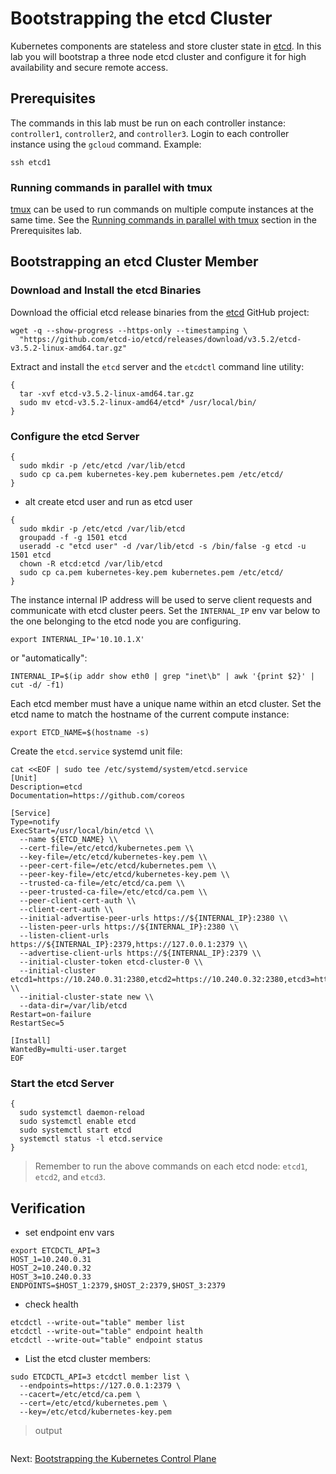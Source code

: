 # Bootstrapping the etcd Cluster

Kubernetes components are stateless and store cluster state in [etcd](https://github.com/etcd-io/etcd). In this lab you will bootstrap a three node etcd cluster and configure it for high availability and secure remote access.

## Prerequisites

The commands in this lab must be run on each controller instance: `controller1`, `controller2`, and `controller3`. Login to each controller instance using the `gcloud` command. Example:

```
ssh etcd1
```

### Running commands in parallel with tmux

[tmux](https://github.com/tmux/tmux/wiki) can be used to run commands on multiple compute instances at the same time. See the [Running commands in parallel with tmux](01-prerequisites.md#running-commands-in-parallel-with-tmux) section in the Prerequisites lab.




## Bootstrapping an etcd Cluster Member

### Download and Install the etcd Binaries

Download the official etcd release binaries from the [etcd](https://github.com/etcd-io/etcd) GitHub project:

```
wget -q --show-progress --https-only --timestamping \
  "https://github.com/etcd-io/etcd/releases/download/v3.5.2/etcd-v3.5.2-linux-amd64.tar.gz"
```

Extract and install the `etcd` server and the `etcdctl` command line utility:

```
{
  tar -xvf etcd-v3.5.2-linux-amd64.tar.gz
  sudo mv etcd-v3.5.2-linux-amd64/etcd* /usr/local/bin/
}
```

### Configure the etcd Server

```
{
  sudo mkdir -p /etc/etcd /var/lib/etcd
  sudo cp ca.pem kubernetes-key.pem kubernetes.pem /etc/etcd/
}
```

* alt create etcd user and run as etcd user
```
{
  sudo mkdir -p /etc/etcd /var/lib/etcd
  groupadd -f -g 1501 etcd
  useradd -c "etcd user" -d /var/lib/etcd -s /bin/false -g etcd -u 1501 etcd
  chown -R etcd:etcd /var/lib/etcd
  sudo cp ca.pem kubernetes-key.pem kubernetes.pem /etc/etcd/
}
```




The instance internal IP address will be used to serve client requests and communicate with etcd cluster peers. Set the `INTERNAL_IP` env var below to the one belonging to the etcd node you are configuring.

```
export INTERNAL_IP='10.10.1.X'
```

or "automatically":
```
INTERNAL_IP=$(ip addr show eth0 | grep "inet\b" | awk '{print $2}' | cut -d/ -f1)
```


Each etcd member must have a unique name within an etcd cluster. Set the etcd name to match the hostname of the current compute instance:

```
export ETCD_NAME=$(hostname -s)
```

Create the `etcd.service` systemd unit file:

```
cat <<EOF | sudo tee /etc/systemd/system/etcd.service
[Unit]
Description=etcd
Documentation=https://github.com/coreos

[Service]
Type=notify
ExecStart=/usr/local/bin/etcd \\
  --name ${ETCD_NAME} \\
  --cert-file=/etc/etcd/kubernetes.pem \\
  --key-file=/etc/etcd/kubernetes-key.pem \\
  --peer-cert-file=/etc/etcd/kubernetes.pem \\
  --peer-key-file=/etc/etcd/kubernetes-key.pem \\
  --trusted-ca-file=/etc/etcd/ca.pem \\
  --peer-trusted-ca-file=/etc/etcd/ca.pem \\
  --peer-client-cert-auth \\
  --client-cert-auth \\
  --initial-advertise-peer-urls https://${INTERNAL_IP}:2380 \\
  --listen-peer-urls https://${INTERNAL_IP}:2380 \\
  --listen-client-urls https://${INTERNAL_IP}:2379,https://127.0.0.1:2379 \\
  --advertise-client-urls https://${INTERNAL_IP}:2379 \\
  --initial-cluster-token etcd-cluster-0 \\
  --initial-cluster etcd1=https://10.240.0.31:2380,etcd2=https://10.240.0.32:2380,etcd3=https://10.240.0.33:2380 \\
  --initial-cluster-state new \\
  --data-dir=/var/lib/etcd
Restart=on-failure
RestartSec=5

[Install]
WantedBy=multi-user.target
EOF
```

### Start the etcd Server

```
{
  sudo systemctl daemon-reload
  sudo systemctl enable etcd
  sudo systemctl start etcd
  systemctl status -l etcd.service
}
```

> Remember to run the above commands on each etcd node: `etcd1`, `etcd2`, and `etcd3`.

## Verification


* set endpoint env vars
```
export ETCDCTL_API=3
HOST_1=10.240.0.31
HOST_2=10.240.0.32
HOST_3=10.240.0.33
ENDPOINTS=$HOST_1:2379,$HOST_2:2379,$HOST_3:2379
```

* check health
```
etcdctl --write-out="table" member list
etcdctl --write-out="table" endpoint health
etcdctl --write-out="table" endpoint status
```


* List the etcd cluster members:

```
sudo ETCDCTL_API=3 etcdctl member list \
  --endpoints=https://127.0.0.1:2379 \
  --cacert=/etc/etcd/ca.pem \
  --cert=/etc/etcd/kubernetes.pem \
  --key=/etc/etcd/kubernetes-key.pem
```

> output

```
```

Next: [Bootstrapping the Kubernetes Control Plane](08-bootstrapping-kubernetes-controllers.md)
